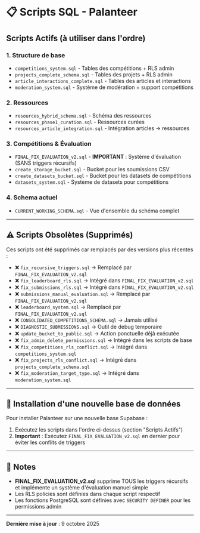 # 📋 Scripts SQL - Palanteer

## Scripts Actifs (à utiliser dans l'ordre)

### 1. **Structure de base**
- `competitions_system.sql` - Tables des compétitions + RLS admin
- `projects_complete_schema.sql` - Tables des projets + RLS admin
- `article_interactions_complete.sql` - Tables des articles et interactions
- `moderation_system.sql` - Système de modération + support compétitions

### 2. **Ressources**
- `resources_hybrid_schema.sql` - Schéma des ressources
- `resources_phase1_curation.sql` - Ressources curées
- `resources_article_integration.sql` - Intégration articles → ressources

### 3. **Compétitions & Évaluation**
- `FINAL_FIX_EVALUATION_v2.sql` - **IMPORTANT** : Système d'évaluation (SANS triggers récursifs)
- `create_storage_bucket.sql` - Bucket pour les soumissions CSV
- `create_datasets_bucket.sql` - Bucket pour les datasets de compétitions
- `datasets_system.sql` - Système de datasets pour compétitions

### 4. **Schema actuel**
- `CURRENT_WORKING_SCHEMA.sql` - Vue d'ensemble du schéma complet

---

## ⚠️ Scripts Obsolètes (Supprimés)

Ces scripts ont été supprimés car remplacés par des versions plus récentes :

- ❌ `fix_recursive_triggers.sql` → Remplacé par `FINAL_FIX_EVALUATION_v2.sql`
- ❌ `fix_leaderboard_rls.sql` → Intégré dans `FINAL_FIX_EVALUATION_v2.sql`
- ❌ `fix_submissions_rls.sql` → Intégré dans `FINAL_FIX_EVALUATION_v2.sql`
- ❌ `submissions_manual_evaluation.sql` → Remplacé par `FINAL_FIX_EVALUATION_v2.sql`
- ❌ `leaderboard_system.sql` → Remplacé par `FINAL_FIX_EVALUATION_v2.sql`
- ❌ `CONSOLIDATED_COMPETITIONS_SCHEMA.sql` → Jamais utilisé
- ❌ `DIAGNOSTIC_SUBMISSIONS.sql` → Outil de debug temporaire
- ❌ `update_bucket_to_public.sql` → Action ponctuelle déjà exécutée
- ❌ `fix_admin_delete_permissions.sql` → Intégré dans les scripts de base
- ❌ `fix_competitions_rls_conflict.sql` → Intégré dans `competitions_system.sql`
- ❌ `fix_projects_rls_conflict.sql` → Intégré dans `projects_complete_schema.sql`
- ❌ `fix_moderation_target_type.sql` → Intégré dans `moderation_system.sql`

---

## 🚀 Installation d'une nouvelle base de données

Pour installer Palanteer sur une nouvelle base Supabase :

1. Exécutez les scripts dans l'ordre ci-dessus (section "Scripts Actifs")
2. **Important** : Exécutez `FINAL_FIX_EVALUATION_v2.sql` en dernier pour éviter les conflits de triggers

---

## 📝 Notes

- **FINAL_FIX_EVALUATION_v2.sql** supprime TOUS les triggers récursifs et implémente un système d'évaluation manuel simple
- Les RLS policies sont définies dans chaque script respectif
- Les fonctions PostgreSQL sont définies avec `SECURITY DEFINER` pour les permissions admin

---

**Dernière mise à jour** : 9 octobre 2025

